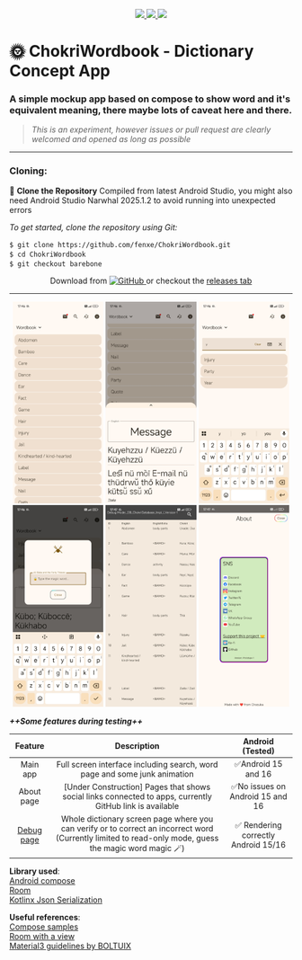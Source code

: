 <p align="center">
  <a href="https://github.com/fenxe/ChokriWordbook/releases/latest">
    <img src="https://img.shields.io/github/v/release/fenxe/ChokriWordbook?label=Release&logo=github">
  </a>
  <a href="https://android-arsenal.com/api?level=30">
    <img src="https://img.shields.io/badge/API-30%2B-green.svg?style=flat&logo=android">
  </a>
  <a href="https://android.com/">
    <img src="https://img.shields.io/badge/Platform-Android-green.svg?logo=android">
  </a>
</p>

# 🌞 ChokriWordbook - Dictionary Concept App
### A simple mockup app based on compose to show word and it's equivalent meaning, there maybe lots of caveat here and there.
> *This is an experiment, however issues or pull request are clearly welcomed and opened as long as possible*

------
### Cloning:

🚀 **Clone the Repository**
Compiled from latest Android Studio, you might also need Android Studio Narwhal 2025.1.2 to avoid running into unexpected errors

*To get started, clone the repository using Git:*

```bash
$ git clone https://github.com/fenxe/ChokriWordbook.git
$ cd ChokriWordbook
$ git checkout barebone
```
<p align="center">
  Download from 
  <a href="https://github.com/fenxe/ChokriWordbook/releases/latest">
    <img src="https://github.githubassets.com/images/modules/logos_page/GitHub-Mark.png" height="20" width="20" alt="GitHub">
  </a>
  or checkout the 
  <a href="https://github.com/fenxe/ChokriWordbook/releases">releases tab</a>
</p>


------
<div align="center">
<img src="Screens/1Screenshot_2025-08-11-17-46-06-704_open.sesame.wordbook.jpg" width="32%" />
<img src="Screens/2Screenshot_2025-08-11-17-46-06-704_open.sesame.wordbook.jpg" width="32%" />
<img src="Screens/3Screenshot_2025-08-11-17-46-06-704_open.sesame.wordbook.jpg" width="32%"/>
<img src="Screens/4Screenshot_2025-08-11-17-46-06-704_open.sesame.wordbook.jpg" width="32%" />
<img src="Screens/5Screenshot_2025-08-11-17-46-06-704_open.sesame.wordbook.jpg" width="32%" />
<img src="Screens/6Screenshot_2025-08-11-17-46-06-704_open.sesame.wordbook.jpg" width="32%" />
</div>

***++Some features during testing++***

| Feature | Description | Android (Tested) |
| :-----------: | :-----------: | :-----------: |
| Main app | Full screen interface including search, word page and some junk animation | ✅Android 15 and 16 |
| About page | [Under Construction] Pages that shows social links connected to apps, currently GitHub link is available | ✅No issues on Android 15 and 16 |
| [Debug page](<img src="Screens/5Screenshot_2025-08-11-17-46-06-704_open.sesame.wordbook.jpg" width="40%" />) | Whole dictionary screen page where you can verify or to correct an incorrect word (Currently limited to read-only mode, guess the magic word magic 🪄) | ✅ Rendering correctly Android 15/16 |



**Library used**:  
[Android compose](https://developer.android.com/compose)  
[Room](https://developer.android.com/jetpack/androidx/releases/room)  
[Kotlinx Json Serialization](https://github.com/Kotlin/kotlinx.serialization)

**Useful references**:  
[Compose samples](https://github.com/android/compose-samples)  
[Room with a view](https://developer.android.com/codelabs/android-room-with-a-view-kotlin)  
[Material3 guidelines by BOLTUIX](https://github.com/boltuix-store/Material-Design-Components)
